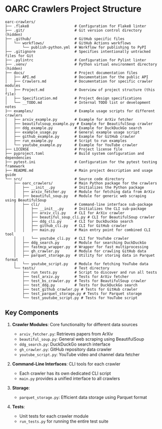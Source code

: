 # OARC Crawlers Project Structure

```
oarc-crawlers/
├── .flake8                     # Configuration for Flake8 linter
├── .git/                       # Git version control directory (hidden)
├── .github/                    # GitHub specific files
│   └── workflows/              # GitHub Actions workflows
│       └── publish-python.yml  # Workflow for publishing to PyPI
├── .gitignore                  # Specifies intentionally untracked files for Git
├── .pylintrc                   # Configuration for Pylint linter
├── .venv/                      # Python virtual environment directory (hidden)
├── docs/                       # Project documentation files
│   ├── API.md                  # Documentation for the public API
│   ├── Crawlers.md             # Documentation for specific crawler modules
│   ├── Project.md              # Overview of project structure (this file)
│   ├── Specification.md        # Project design specifications
│   └── __TODO.md               # Internal TODO list or development notes
├── examples/                   # Example usage scripts for different crawlers
│   ├── arxiv_example.py        # Example for ArXiv fetcher
│   ├── beautifulsoup_example.py # Example for BeautifulSoup crawler
│   ├── ddg_example.py          # Example for DuckDuckGo search
│   ├── example_usage.py        # General example usage script
│   ├── github_example.py       # Example for GitHub crawler
│   ├── run_example.py          # Script to run examples
│   └── youtube_example.py      # Example for YouTube crawler
├── LICENSE                     # Project license file
├── pyproject.toml              # Build system configuration and dependencies
├── pytest.ini                  # Configuration for the pytest testing framework
├── README.md                   # Main project description and usage guide
└── src/                        # Source code directory
    ├── oarc_crawlers/          # Main Python package for the crawlers
    │   ├── __init__.py         # Initializes the Python package
    │   ├── arxiv_fetcher.py    # Module for fetching data from ArXiv
    │   ├── beautiful_soup.py   # Module for generic web scraping using BeautifulSoup
    │   ├── cli/                # Command-line interface sub-package
    │   │   ├── __init__.py     # Initializes the CLI sub-package
    │   │   ├── arxiv_cli.py    # CLI for ArXiv crawler
    │   │   ├── beautiful_soup_cli.py # CLI for BeautifulSoup crawler
    │   │   ├── ddg_cli.py      # CLI for DuckDuckGo search
    │   │   ├── github_cli.py   # CLI for GitHub crawler
    │   │   ├── main.py         # Main entry point for combined CLI tool
    │   │   └── youtube_cli.py  # CLI for YouTube crawler
    │   ├── ddg_search.py       # Module for searching DuckDuckGo
    │   ├── fastmcp_wrapper.py  # Wrapper for fast multiprocessing 
    │   ├── gh_crawler.py       # Module for crawling GitHub data
    │   ├── parquet_storage.py  # Utility for storing data in Parquet format
    │   └── youtube_script.py   # Module for fetching YouTube data
    └── tests/                  # Test directory
        ├── run_tests.py        # Script to discover and run all tests
        ├── test_arxiv.py       # Tests for ArXiv fetcher
        ├── test_bs_crawler.py  # Tests for BeautifulSoup crawler
        ├── test_ddg.py         # Tests for DuckDuckGo search
        ├── test_github_crawler.py # Tests for GitHub crawler
        ├── test_parquet_storage.py # Tests for Parquet storage
        └── test_youtube_script.py # Tests for YouTube script
```

## Key Components

1. **Crawler Modules**: Core functionality for different data sources
   - `arxiv_fetcher.py`: Retrieves papers from ArXiv
   - `beautiful_soup.py`: General web scraping using BeautifulSoup
   - `ddg_search.py`: DuckDuckGo search interface
   - `gh_crawler.py`: GitHub repository data crawler
   - `youtube_script.py`: YouTube video and channel data fetcher

2. **Command-Line Interfaces**: CLI tools for each crawler
   - Each crawler has its own dedicated CLI script
   - `main.py` provides a unified interface to all crawlers

3. **Storage**: 
   - `parquet_storage.py`: Efficient data storage using Parquet format

4. **Tests**:
   - Unit tests for each crawler module
   - `run_tests.py` for running the entire test suite